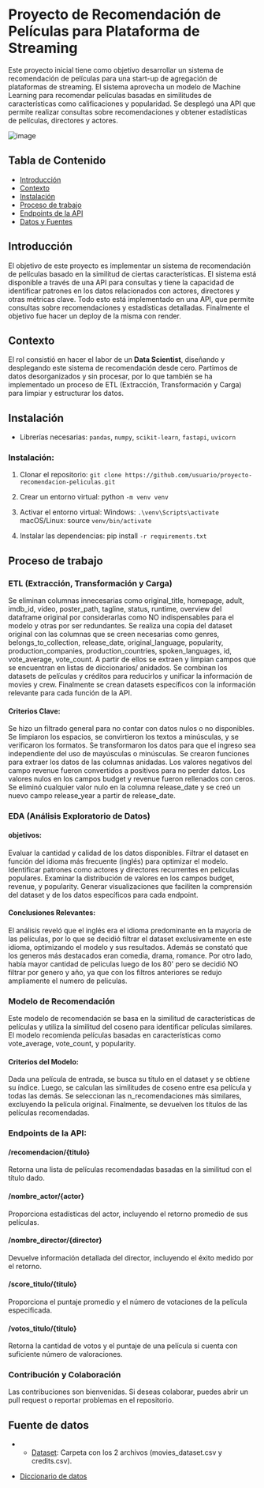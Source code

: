 # Proyecto de Recomendación de Películas para Plataforma de Streaming

Este proyecto inicial tiene como objetivo desarrollar un sistema de recomendación de películas para una start-up de agregación de plataformas de streaming. El sistema aprovecha un modelo de Machine Learning para recomendar películas basadas en similitudes de características como calificaciones y popularidad. Se desplegó una API que permite realizar consultas sobre recomendaciones y obtener estadísticas de películas, directores y actores.


![image](https://github.com/user-attachments/assets/31ae1710-f946-41f4-8c5e-6a7418cfeb88)

## Tabla de Contenido

- [Introducción](#introducción)
- [Contexto](Contexto)
- [Instalación](#instalación)
- [Proceso de trabajo](#Proceso-de-trabajo)
- [Endpoints de la API](Endpoints-de-la-API)
- [Datos y Fuentes](#datos-y-fuentes)
  
## Introducción
El objetivo de este proyecto es implementar un sistema de recomendación de películas basado en la similitud de ciertas características. El sistema está disponible a través de una API para consultas y tiene la capacidad de identificar patrones en los datos relacionados con actores, directores y otras métricas clave. Todo esto está implementado en una API, que permite consultas sobre recomendaciones y estadísticas detalladas. Finalmente el objetivo fue hacer un deploy de la misma con render.

## Contexto
El rol consistió en hacer el labor de un **Data Scientist**, diseñando y desplegando este sistema de recomendación desde cero. Partimos de datos desorganizados y sin procesar, por lo que también se ha implementado un proceso de ETL (Extracción, Transformación y Carga) para limpiar y estructurar los datos. 

## Instalación 
- Librerías necesarias: `pandas`, `numpy`, `scikit-learn`, `fastapi`, `uvicorn`
### Instalación:

1. Clonar el repositorio:
   ```git clone https://github.com/usuario/proyecto-recomendacion-peliculas.git```

2. Crear un entorno virtual:
python    ```-m venv venv```

3. Activar el entorno virtual:
Windows: ```.\venv\Scripts\activate```
macOS/Linux: source ```venv/bin/activate```

4. Instalar las dependencias:
pip install ```-r requirements.txt```

## Proceso de trabajo
### ETL (Extracción, Transformación y Carga)
Se eliminan columnas innecesarias como original_title, homepage, adult, imdb_id, video, poster_path, tagline, status, runtime, overview del dataframe original por considerarlas como NO indispensables para el modelo y otras por ser redundantes.
Se realiza una copia del dataset original con las columnas que se creen necesarias como genres, belongs_to_collection, release_date, original_language, popularity, production_companies, production_countries, spoken_languages, id, vote_average, vote_count. A partir de ellos se extraen y limpian campos que se encuentran en listas de diccionarios/ anidados. Se combinan los datasets de películas y créditos para reducirlos y unificar la información de movies y crew. Finalmente se crean datasets específicos con la información relevante para cada función de la API.

#### Criterios Clave:
Se hizo un filtrado general para no contar con datos nulos o no disponibles.
Se limpiaron los espacios, se convirtieron los textos a minúsculas, y se verificaron los formatos.
Se transformaron los datos para que el ingreso sea independiente del uso de mayúsculas o minúsculas.
Se crearon funciones para extraer los datos de las columnas anidadas.
Los valores negativos del campo revenue fueron convertidos a positivos para no perder datos. Los valores nulos en los campos budget y revenue fueron rellenados con ceros.
Se eliminó cualquier valor nulo en la columna release_date y se creó un nuevo campo release_year a partir de release_date.

### EDA (Análisis Exploratorio de Datos)
#### objetivos:
Evaluar la cantidad y calidad de los datos disponibles.
Filtrar el dataset en función del idioma más frecuente (inglés) para optimizar el modelo.
Identificar patrones como actores y directores recurrentes en películas populares.
Examinar la distribución de valores en los campos budget, revenue, y popularity.
Generar visualizaciones que faciliten la comprensión del dataset y de los datos específicos para cada endpoint.
#### Conclusiones Relevantes:
El análisis reveló que el inglés era el idioma predominante en la mayoría de las películas, por lo que se decidió filtrar el dataset exclusivamente en este idioma, optimizando el modelo y sus resultados. Además se constató que los generos más destacados eran comedia, drama, romance. Por otro lado, había mayor cantidad de peliculas luego de los 80' pero se decidió NO filtrar por genero y año, ya que con los filtros anteriores se redujo ampliamente el numero de peliculas.

### Modelo de Recomendación
Este modelo de recomendación se basa en la similitud de características de películas y utiliza la similitud del coseno para identificar películas similares. El modelo recomienda películas basadas en características como vote_average, vote_count, y popularity.
#### Criterios del Modelo:
Dada una película de entrada, se busca su título en el dataset y se obtiene su índice.
Luego, se calculan las similitudes de coseno entre esa película y todas las demás.
Se seleccionan las n_recomendaciones más similares, excluyendo la película original.
Finalmente, se devuelven los títulos de las películas recomendadas.

### Endpoints de la API:
#### /recomendacion/{titulo}
Retorna una lista de películas recomendadas basadas en la similitud con el título dado.

#### /nombre_actor/{actor}
Proporciona estadísticas del actor, incluyendo el retorno promedio de sus películas.

#### /nombre_director/{director}
Devuelve información detallada del director, incluyendo el éxito medido por el retorno.

#### /score_titulo/{titulo}
Proporciona el puntaje promedio y el número de votaciones de la película especificada.

#### /votos_titulo/{titulo}
Retorna la cantidad de votos y el puntaje de una película si cuenta con suficiente número de valoraciones.

### Contribución y Colaboración
Las contribuciones son bienvenidas. Si deseas colaborar, puedes abrir un pull request o reportar problemas en el repositorio.

## **Fuente de datos**
- + [Dataset](https://drive.google.com/drive/folders/1X_LdCoGTHJDbD28_dJTxaD4fVuQC9Wt5?usp=drive_link): Carpeta con los 2 archivos (movies_dataset.csv y credits.csv).
+ [Diccionario de datos](https://docs.google.com/spreadsheets/d/1QkHH5er-74Bpk122tJxy_0D49pJMIwKLurByOfmxzho/edit#gid=0)
<br/>
